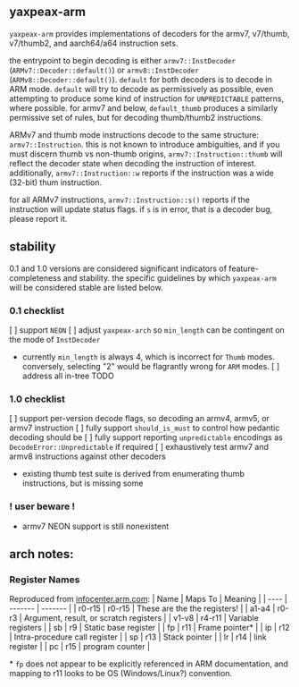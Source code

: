 ## yaxpeax-arm

`yaxpeax-arm` provides implementations of decoders for the armv7, v7/thumb, v7/thumb2, and aarch64/a64 instruction sets.

the entrypoint to begin decoding is either `armv7::InstDecoder` (`ARMv7::Decoder::default()`) or `armv8::InstDecoder` (`ARMv8::Decoder::default()`). `default` for both decoders is to decode in ARM mode. `default` will try to decode as permissively as possible, even attempting to produce some kind of instruction for `UNPREDICTABLE` patterns, where possible. for armv7 and below, `default_thumb` produces a similarly permissive set of rules, but for decoding thumb/thumb2 instructions.

ARMv7 and thumb mode instructions decode to the same structure: `armv7::Instruction`. this is not known to introduce ambiguities, and if you must discern thumb vs non-thumb origins, `armv7::Instruction::thumb` will reflect the decoder state when decoding the instruction of interest. additionally, `armv7::Instruction::w` reports if the instruction was a wide (32-bit) thum instruction.

for all ARMv7 instructions, `armv7::Instruction::s()` reports if the instruction will update status flags. if `s` is in error, that is a decoder bug, please report it.


## stability
0.1 and 1.0 versions are considered significant indicators of feature-completeness and stability. the specific guidelines by which `yaxpeax-arm` will be considered stable are listed below.

### 0.1 checklist
[ ] support `NEON`
[ ] adjust `yaxpeax-arch` so `min_length` can be contingent on the mode of `InstDecoder`
  - currently `min_length` is always 4, which is incorrect for `Thumb` modes.
    conversely, selecting "2" would be flagrantly wrong for `ARM` modes.
[ ] address all in-tree TODO

### 1.0 checklist
[ ] support per-version decode flags, so decoding an armv4, armv5, or armv7 instruction
[ ] fully support `should_is_must` to control how pedantic decoding should be
[ ] fully support reporting `unpredictable` encodings as `DecodeError::Unpredictable` if required
[ ] exhaustively test armv7 and armv8 instructions against other decoders
  - existing thumb test suite is derived from enumerating thumb instructions,
    but is missing some

### ! user beware !
* armv7 NEON support is still nonexistent

## arch notes:

### Register Names
Reproduced from [infocenter.arm.com](http://infocenter.arm.com/help/index.jsp?topic=/com.arm.doc.dui0473c/CJAJBFHC.html):
| Name | Maps To | Meaning |
| ---- | ------- | ------- |
| r0-r15 | r0-r15 | These are the the registers! |
| a1-a4 | r0-r3 | Argument, result, or scratch registers |
| v1-v8 | r4-r11 | Variable registers |
| sb | r9 | Static base register |
| fp | r11 | Frame pointer\* |
| ip | r12 | Intra-procedure call register |
| sp | r13 | Stack pointer |
| lr | r14 | link register |
| pc | r15 | program counter |

\* `fp` does not appear to be explicitly referenced in ARM documentation, and mapping to r11 looks to be OS (Windows/Linux?) convention.
